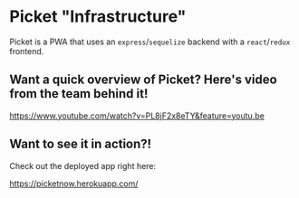# Picket "Infrastructure"

Picket is a PWA that uses an `express`/`sequelize` backend with a `react`/`redux` frontend.

## Want a quick overview of Picket? Here's video from the team behind it!

https://www.youtube.com/watch?v=PL8jF2x8eTY&feature=youtu.be

## Want to see it in action?!

Check out the deployed app right here:

https://picketnow.herokuapp.com/
